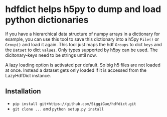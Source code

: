 # hdfdict helps h5py to dump and load python dictionaries

If you have a hierarchical data structure of numpy arrays in a dictionary for example, you can use this tool to save this dictionary into a h5py `File()` or `Group()` and load it again.
This tool just maps the hdf `Groups` to dict `keys` and the `Datset` to dict `values`.
Only types supported by h5py can be used.
The dicitonary-keys need to be strings until now.

A lazy loading option is activated per default. So big h5 files are not loaded at once. Instead a dataset gets only loaded if it is accessed from the LazyHdfDict instance.


## Installation

+ `pip install git+https://github.com/SiggiGue/hdfdict.git`
+ `git clone ...` and `python setup.py install`
